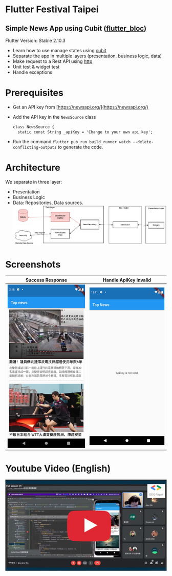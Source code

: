 # Flutter Festival Taipei

## Simple News App using Cubit ([flutter_bloc](https://pub.dev/packages/flutter_bloc))

Flutter Version: Stable 2.10.3

- Learn how to use manage states using [cubit](https://pub.dev/packages/flutter_bloc)
- Separate the app in multiple layers (presentation, business logic, data)
- Make request to a Rest API using [http](https://pub.dev/packages/http)
- Unit test & widget test
- Handle exceptions

# Prerequisites

- Get an API key from [https://newsapi.org/](https://newsapi.org/)
- Add the API key in the `NewsSource` class

  ````
  class NewsSource {
    static const String _apiKey = 'Change to your own api key';
  ````

- Run the command `flutter pub run build_runner watch --delete-conflicting-outputs` to generate the
  code.

# Architecture

We separate in three layer:

- Presentation
- Business Logic
- Data: Repositories, Data sources.
  ![Architecture](screenshots/architecture.png)

# Screenshots

| Success Response | Handle ApiKey Invalid |
| ---------------- | --------------------- |
| ![Image 1](screenshots/image%201.png) |![Image 2](screenshots/image%202.png) |

# Youtube Video (English)

[![Youtube](screenshots/youtube.png)](https://youtu.be/6l5fJ3JGL6A)